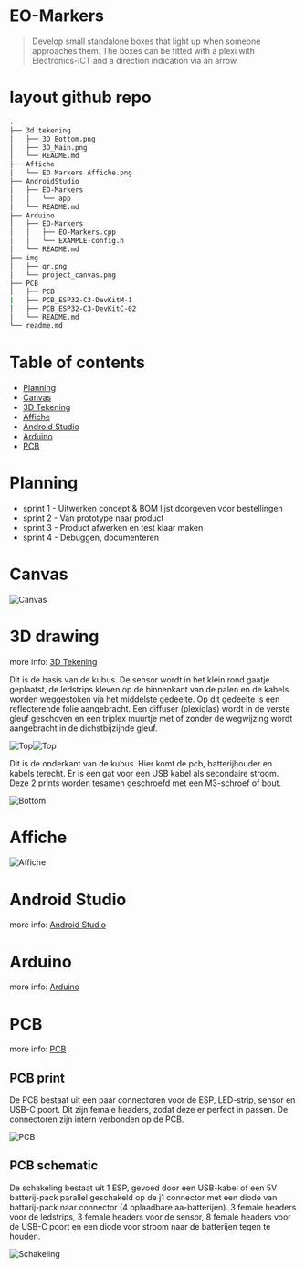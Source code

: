 # **EO-Markers**

> Develop small standalone boxes that light up when someone approaches them.
> The boxes can be fitted with a plexi with Electronics-ICT and a
> direction indication via an arrow.

# layout github repo

```bash
.
├── 3d tekening
│   ├── 3D_Bottom.png
│   ├── 3D_Main.png
│   └── README.md
├── Affiche
│   └── EO Markers Affiche.png
├── AndroidStudio
│   ├── EO-Markers
│   │   └── app
│   └── README.md
├── Arduino
│   ├── EO-Markers
│   │   ├── EO-Markers.cpp
│   │   └── EXAMPLE-config.h
│   └── README.md
├── img
│   ├── qr.png
│   └── project_canvas.png
├── PCB
│   ├── PCB
|   ├── PCB_ESP32-C3-DevKitM-1
│   ├── PCB_ESP32-C3-DevKitC-02
│   └── README.md
└── readme.md
```

# Table of contents

- [Planning](#planning)
- [Canvas](#canvas)
- [3D Tekening](#3d-drawing)
- [Affiche](#affiche)
- [Android Studio](#android-studio)
- [Arduino](#arduino)
- [PCB](#pcb)


# Planning

- sprint 1 - Uitwerken concept & BOM lijst doorgeven voor bestellingen
- sprint 2 - Van prototype naar product
- sprint 3 - Product afwerken en test klaar maken
- sprint 4 - Debuggen, documenteren

# Canvas

![Canvas](./img/project_canvas.png "Canvas")

# 3D drawing 

more info: [3D Tekening](./3d%20tekening/readme.md)

Dit is de basis van de kubus. De sensor wordt in het klein rond gaatje geplaatst, de ledstrips kleven op de binnenkant van de palen en de kabels worden weggestoken via het middelste gedeelte. Op dit gedeelte is een reflecterende folie aangebracht. Een diffuser (plexiglas) wordt in de verste gleuf geschoven en een triplex muurtje met of zonder de wegwijzing wordt aangebracht in de dichstbijzijnde gleuf.

![Top](./3d%20tekening/img/3D_Main1.png "top")![Top](./3d%20tekening/img/3D_Main2.png "top")

Dit is de onderkant van de kubus. Hier komt de pcb, batterijhouder en kabels terecht. Er is een gat voor een USB kabel als secondaire stroom. Deze 2 prints worden tesamen geschroefd met een M3-schroef of bout.

![Bottom](./3d%20tekening/img/3D_Bottom.png "bottom")

# Affiche

![Affiche](./Affiche/EO%20Markers%20Affiche.png "Affiche")

# Android Studio

more info: [Android Studio](./AndroidStudio/README.md)

# Arduino

more info: [Arduino](./Arduino/README.md)

# PCB

more info: [PCB](./PCB/README.md)

## PCB print

De PCB bestaat uit een paar connectoren voor de ESP, LED-strip, sensor en USB-C poort. Dit zijn female headers, zodat deze er perfect in passen. De connectoren zijn intern verbonden op de PCB. 

![PCB](./PCB/PCB_ESP32-C3-DevKitC-02/PCB.png "PCB")

## PCB schematic

De schakeling bestaat uit 1 ESP, gevoed door een USB-kabel of een 5V batterij-pack parallel geschakeld op de j1 connector met een diode van battarij-pack naar connector (4 oplaadbare aa-batterijen). 3 female headers voor de ledstrips, 3 female headers voor de sensor, 8 female headers voor de USB-C poort en een diode voor stroom naar de batterijen tegen te houden.

![Schakeling](./PCB/PCB_ESP32-C3-DevKitC-02/sch.png "Schakeling")
